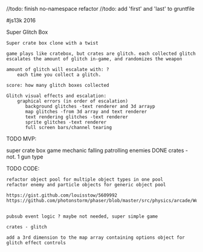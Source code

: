 //todo: finish no-namespace refactor
//todo: add 'first' and 'last' to gruntfile

#js13k 2016

Super Glitch Box

    Super crate box clone with a twist
    
    game plays like cratebox, but crates are glitch. each collected glitch escalates the amount of glitch in-game, and randomizes the weapon
    
    amount of glitch will escalate with: ?
        each time you collect a glitch.

    score: how many glitch boxes collected
        
    Glitch visual effects and escalation:
        graphical errors (in order of escalation)
           background glitches -text renderer and 3d arrayp
           map glitches -from 3d array and text renderer
           text rendering glitches -text renderer
           sprite glitches -text renderer
           full screen bars/channel tearing
           

        
           
TODO MVP:
  
  super crate box game mechanic
    falling patrolling enemies DONE
    crates -not.
    1 gun type

TODO CODE:

    refactor object pool for multiple object types in one pool
    refactor enemy and particle objects for generic object pool

    https://gist.github.com/louisstow/5609992
    https://github.com/photonstorm/phaser/blob/master/src/physics/arcade/World.js


    pubsub event logic ? maybe not needed, super simple game

    crates - glitch
    
    add a 3rd dimension to the map array containing options object for glitch effect controls
